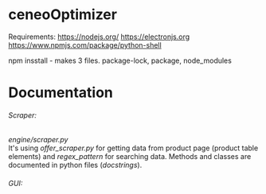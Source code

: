 # ceneoOptimizer

Requirements:
https://nodejs.org/
https://electronjs.org
https://www.npmjs.com/package/python-shell



npm insstall - makes 3 files. package-lock, package, node_modules

# Documentation

###### Scraper: 
*engine/scraper.py*  
It's using *offer_scraper.py* for getting data from product page (product table elements) and *regex_pattern* for searching data. Methods and classes are documented in python files (*docstrings*).  
  
###### GUI:   






